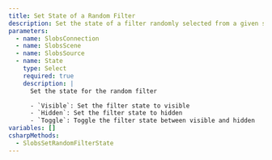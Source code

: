 ```yaml
---
title: Set State of a Random Filter
description: Set the state of a filter randomly selected from a given scene or source
parameters:
  - name: SlobsConnection
  - name: SlobsScene
  - name: SlobsSource
  - name: State
    type: Select
    required: true
    description: |
      Set the state for the random filter

      - `Visible`: Set the filter state to visible
      - `Hidden`: Set the filter state to hidden
      - `Toggle`: Toggle the filter state between visible and hidden
variables: []
csharpMethods:
  - SlobsSetRandomFilterState
---
```

